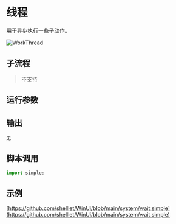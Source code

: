 # 线程 
用于异步执行一些子动作。

![WorkThread](./images/2022-12-24_110821.png ':size=90%')


## 子流程

> 不支持

## 运行参数


## 输出

    无


## 脚本调用

```python
import simple;

```

## 示例

[https://github.com/shelllet/WinUi/blob/main/system/wait.simple](https://github.com/shelllet/WinUi/blob/main/system/wait.simple)

